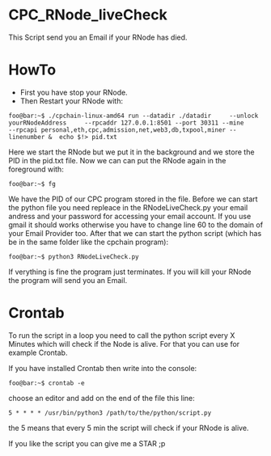 # CPC_RNode_liveCheck
This Script send you an Email if your RNode has died. 


# HowTo
- First you have stop your RNode.
- Then Restart your RNode with: 
```console
foo@bar:~$ ./cpchain-linux-amd64 run --datadir ./datadir     --unlock yourRNodeAddress     --rpcaddr 127.0.0.1:8501 --port 30311 --mine     --rpcapi personal,eth,cpc,admission,net,web3,db,txpool,miner --linenumber &  echo $!> pid.txt
```
Here we start the RNode but we put it in the background and we store the PID in the pid.txt file. Now we can can put the RNode again in the foreground with:
```console
foo@bar:~$ fg
```
We have the PID of our CPC program stored in the file. Before we can start the python file you need repleace in the RNodeLiveCheck.py your email andress and your password for accessing your email account. If you use gmail it should works otherwise you have to change line 60 to the domain of your Email Provider too. After that we can start the python script (which has be in the same folder like the cpchain program):
```console
foo@bar:~$ python3 RNodeLiveCheck.py
```
If verything is fine the program just terminates. If you will kill your RNode the program will send you an Email.

# Crontab
To run the script in a loop you need to call the python script every X Minutes which will check if the Node is alive. For that you can use for example Crontab.

If you have installed Crontab then write into the console:

```console
foo@bar:~$ crontab -e
```
choose an editor and add on the end of the file this line:
```console
5 * * * * /usr/bin/python3 /path/to/the/python/script.py
```
the 5 means that every 5 min the script will check if your RNode is alive.

If you like the script you can give me a STAR ;p 

